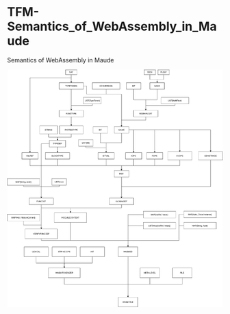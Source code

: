 # TFM-Semantics_of_WebAssembly_in_Maude
Semantics of WebAssembly in Maude

![Mopdule organization diagram](diagrams/tfm_modules_structure_v5.drawio.svg)
